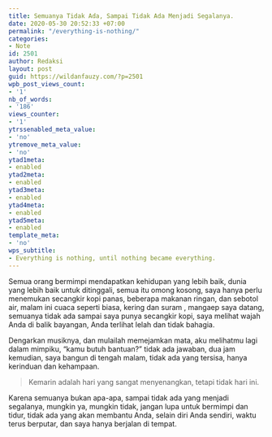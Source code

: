 ```yaml
---
title: Semuanya Tidak Ada, Sampai Tidak Ada Menjadi Segalanya.
date: 2020-05-30 20:52:33 +07:00
permalink: "/everything-is-nothing/"
categories:
- Note
id: 2501
author: Redaksi
layout: post
guid: https://wildanfauzy.com/?p=2501
wpb_post_views_count:
- '1'
nb_of_words:
- '186'
views_counter:
- '1'
ytrssenabled_meta_value:
- 'no'
ytremove_meta_value:
- 'no'
ytad1meta:
- enabled
ytad2meta:
- enabled
ytad3meta:
- enabled
ytad4meta:
- enabled
ytad5meta:
- enabled
template_meta:
- 'no'
wps_subtitle:
- Everything is nothing, until nothing became everything.
---
```


<p class="has-drop-cap">
  Semua orang bermimpi mendapatkan kehidupan yang lebih baik, dunia yang lebih baik untuk ditinggali, semua itu omong kosong, saya hanya perlu menemukan secangkir kopi panas, beberapa makanan ringan, dan sebotol air, malam ini cuaca seperti biasa, kering dan suram , mangaep saya datang, semuanya tidak ada sampai saya punya secangkir kopi, saya melihat wajah Anda di balik bayangan, Anda terlihat lelah dan tidak bahagia.
</p>

Dengarkan musiknya, dan mulailah memejamkan mata, aku melihatmu lagi dalam mimpiku, &#8220;kamu butuh bantuan?&#8221; tidak ada jawaban, dua jam kemudian, saya bangun di tengah malam, tidak ada yang tersisa, hanya kerinduan dan kehampaan.

<blockquote class="wp-block-quote">
  <p>
    Kemarin adalah hari yang sangat menyenangkan, tetapi tidak hari ini.
  </p>
</blockquote>

Karena semuanya bukan apa-apa, sampai tidak ada yang menjadi segalanya, mungkin ya, mungkin tidak, jangan lupa untuk bermimpi dan tidur, tidak ada yang akan membantu Anda, selain diri Anda sendiri, waktu terus berputar, dan saya hanya berjalan di tempat.
